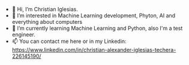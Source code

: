 - 👋 Hi, I’m Christian Iglesias.
- 👀 I’m interested in Machine Learning development, Phyton, AI and everything about computers
- 🌱 I’m currently learning Machine Learning and Python, also I'm a test engineer.
- 📫 You can contact me here or in my Linkedin: https://www.linkedin.com/in/christian-alexander-iglesias-techera-226145190/

<!---
This is a ✨ special ✨ repository because its `README.md` (this file) appears on your GitHub profile.
You can click the Preview link to take a look at your changes.
--->
